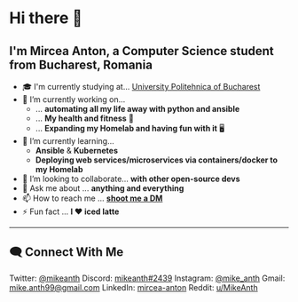 # Hi there 👋

## I'm Mircea Anton, a Computer Science student from Bucharest, Romania

- 🎓 I'm currently studying at... [University Politehnica of Bucharest](https://international.upb.ro/)
- 🔭 I’m currently working on...
  - ... **automating all my life away with python and ansible**
  - ... **My health and fitness** 💪
  - ... **Expanding my Homelab and having fun with it** 🖥️
- 🌱 I’m currently learning...
  - **Ansible** & **Kubernetes**
  - **Deploying web services/microservices via containers/docker to my Homelab**
- 👯 I’m looking to collaborate... **with other open-source devs**
- 💬 Ask me about ... **anything and everything**
- 📫 How to reach me ... [**shoot me a DM**](#connect-with-me)
- ⚡ Fun fact ... **I ❤️ iced latte**

---

## 🗨️ Connect With Me

Twitter: [@mikeanth](https://twitter.com/mikeanth)
Discord: [mikeanth#2439](https://discordapp.com/users/637553176991629312)
Instagram: [@mike_anth](https://www.instagram.com/mike_anth/)
Gmail: [mike.anth99@gmail.com](mailto:mike.anth99@gmail.com?subject=[GitHub]%20Source%20Han%20Sans)
LinkedIn: [mircea-anton](https://www.linkedin.com/in/mircea-anton-039b26168/)
Reddit: [u/MikeAnth](https://www.reddit.com/user/MikeAnth)
